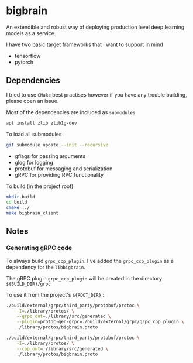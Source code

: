 # bigbrain

An extendible and robust way of deploying production level deep learning models as a service.

I have two basic target frameworks that i want to support in mind

* tensorflow 
* pytorch

## Dependencies

I tried to use ```CMake``` best practises however if you have any trouble building, please open an issue.

Most of the dependencies are included as ```submodules```

```bash
apt install zlib zlib1g-dev
```

To load all submodules

```bash
git submodule update --init --recursive
```

* gflags for passing arguments
* glog for logging
* protobuf for messaging and serialization
* gRPC for providing RPC functionality

To build (in the project root)

```bash
mkdir build
cd build
cmake ../
make bigbrain_client
```

## Notes

### Generating gRPC code

To always build ```grpc_ccp_plugin```. I've added the ```grpc_ccp_plugin``` as a dependency for the ```libbigbrain```.

The gRPC plugin ```grpc_ccp_plugin``` will be created in the directory ```${BUILD_DIR}/grpc``` 

To use it from the project's ```${ROOT_DIR}``` : 

```bash
./build/external/grpc/third_party/protobuf/protoc \
    -I=./library/protos/ \
    --grpc_out=./library/src/generated \
    --plugin=protoc-gen-grpc=./build/external/grpc/grpc_cpp_plugin \
    ./library/protos/bigbrain.proto

./build/external/grpc/third_party/protobuf/protoc \
    -I=./library/protos/ \
    --cpp_out=./library/src/generated \
    ./library/protos/bigbrain.proto
```
